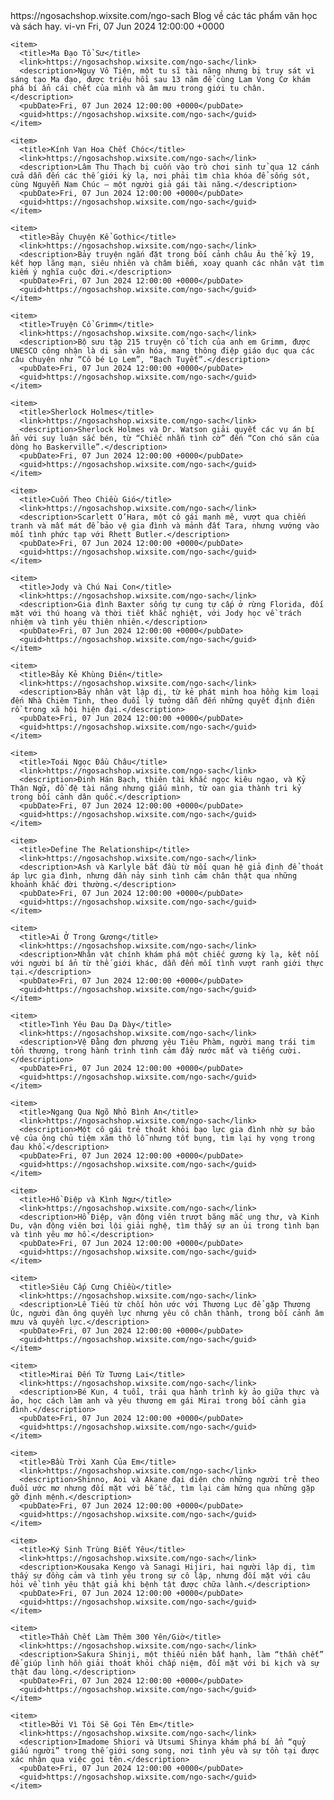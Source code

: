 <?xml version="1.0" encoding="UTF-8" ?>
<rss version="2.0">
  <channel>
    <title>Ngô Sách Shop</title>
    <link>https://ngosachshop.wixsite.com/ngo-sach</link>
    <description>Blog về các tác phẩm văn học và sách hay.</description>
    <language>vi-vn</language>
    <lastBuildDate>Fri, 07 Jun 2024 12:00:00 +0000</lastBuildDate>

    <item>
      <title>Ma Đạo Tổ Sư</title>
      <link>https://ngosachshop.wixsite.com/ngo-sach</link>
      <description>Ngụy Vô Tiện, một tu sĩ tài năng nhưng bị truy sát vì sáng tạo Ma đạo, được triệu hồi sau 13 năm để cùng Lam Vong Cơ khám phá bí ẩn cái chết của mình và âm mưu trong giới tu chân.</description>
      <pubDate>Fri, 07 Jun 2024 12:00:00 +0000</pubDate>
      <guid>https://ngosachshop.wixsite.com/ngo-sach</guid>
    </item>

    <item>
      <title>Kính Vạn Hoa Chết Chóc</title>
      <link>https://ngosachshop.wixsite.com/ngo-sach</link>
      <description>Lâm Thu Thạch bị cuốn vào trò chơi sinh tử qua 12 cánh cửa dẫn đến các thế giới kỳ lạ, nơi phải tìm chìa khóa để sống sót, cùng Nguyễn Nam Chúc – một người giả gái tài năng.</description>
      <pubDate>Fri, 07 Jun 2024 12:00:00 +0000</pubDate>
      <guid>https://ngosachshop.wixsite.com/ngo-sach</guid>
    </item>

    <item>
      <title>Bảy Chuyện Kể Gothic</title>
      <link>https://ngosachshop.wixsite.com/ngo-sach</link>
      <description>Bảy truyện ngắn đặt trong bối cảnh châu Âu thế kỷ 19, kết hợp lãng mạn, siêu nhiên và châm biếm, xoay quanh các nhân vật tìm kiếm ý nghĩa cuộc đời.</description>
      <pubDate>Fri, 07 Jun 2024 12:00:00 +0000</pubDate>
      <guid>https://ngosachshop.wixsite.com/ngo-sach</guid>
    </item>

    <item>
      <title>Truyện Cổ Grimm</title>
      <link>https://ngosachshop.wixsite.com/ngo-sach</link>
      <description>Bộ sưu tập 215 truyện cổ tích của anh em Grimm, được UNESCO công nhận là di sản văn hóa, mang thông điệp giáo dục qua các câu chuyện như “Cô bé Lọ Lem”, “Bạch Tuyết”.</description>
      <pubDate>Fri, 07 Jun 2024 12:00:00 +0000</pubDate>
      <guid>https://ngosachshop.wixsite.com/ngo-sach</guid>
    </item>

    <item>
      <title>Sherlock Holmes</title>
      <link>https://ngosachshop.wixsite.com/ngo-sach</link>
      <description>Sherlock Holmes và Dr. Watson giải quyết các vụ án bí ẩn với suy luận sắc bén, từ “Chiếc nhẫn tình cờ” đến “Con chó săn của dòng họ Baskerville”.</description>
      <pubDate>Fri, 07 Jun 2024 12:00:00 +0000</pubDate>
      <guid>https://ngosachshop.wixsite.com/ngo-sach</guid>
    </item>

    <item>
      <title>Cuốn Theo Chiều Gió</title>
      <link>https://ngosachshop.wixsite.com/ngo-sach</link>
      <description>Scarlett O’Hara, một cô gái mạnh mẽ, vượt qua chiến tranh và mất mát để bảo vệ gia đình và mảnh đất Tara, nhưng vướng vào mối tình phức tạp với Rhett Butler.</description>
      <pubDate>Fri, 07 Jun 2024 12:00:00 +0000</pubDate>
      <guid>https://ngosachshop.wixsite.com/ngo-sach</guid>
    </item>

    <item>
      <title>Jody và Chú Nai Con</title>
      <link>https://ngosachshop.wixsite.com/ngo-sach</link>
      <description>Gia đình Baxter sống tự cung tự cấp ở rừng Florida, đối mặt với thú hoang và thời tiết khắc nghiệt, với Jody học về trách nhiệm và tình yêu thiên nhiên.</description>
      <pubDate>Fri, 07 Jun 2024 12:00:00 +0000</pubDate>
      <guid>https://ngosachshop.wixsite.com/ngo-sach</guid>
    </item>

    <item>
      <title>Bảy Kẻ Khùng Điên</title>
      <link>https://ngosachshop.wixsite.com/ngo-sach</link>
      <description>Bảy nhân vật lập dị, từ kẻ phát minh hoa hồng kim loại đến Nhà Chiêm Tinh, theo đuổi lý tưởng dẫn đến những quyết định điên rồ trong xã hội hiện đại.</description>
      <pubDate>Fri, 07 Jun 2024 12:00:00 +0000</pubDate>
      <guid>https://ngosachshop.wixsite.com/ngo-sach</guid>
    </item>

    <item>
      <title>Toái Ngọc Đầu Châu</title>
      <link>https://ngosachshop.wixsite.com/ngo-sach</link>
      <description>Đinh Hán Bạch, thiên tài khắc ngọc kiêu ngạo, và Kỷ Thận Ngữ, đồ đệ tài năng nhưng giấu mình, từ oan gia thành tri kỷ trong bối cảnh dân quốc.</description>
      <pubDate>Fri, 07 Jun 2024 12:00:00 +0000</pubDate>
      <guid>https://ngosachshop.wixsite.com/ngo-sach</guid>
    </item>

    <item>
      <title>Define The Relationship</title>
      <link>https://ngosachshop.wixsite.com/ngo-sach</link>
      <description>Ash và Karlyle bắt đầu từ mối quan hệ giả định để thoát áp lực gia đình, nhưng dần nảy sinh tình cảm chân thật qua những khoảnh khắc đời thường.</description>
      <pubDate>Fri, 07 Jun 2024 12:00:00 +0000</pubDate>
      <guid>https://ngosachshop.wixsite.com/ngo-sach</guid>
    </item>

    <item>
      <title>Ai Ở Trong Gương</title>
      <link>https://ngosachshop.wixsite.com/ngo-sach</link>
      <description>Nhân vật chính khám phá một chiếc gương kỳ lạ, kết nối với người bí ẩn từ thế giới khác, dẫn đến mối tình vượt ranh giới thực tại.</description>
      <pubDate>Fri, 07 Jun 2024 12:00:00 +0000</pubDate>
      <guid>https://ngosachshop.wixsite.com/ngo-sach</guid>
    </item>

    <item>
      <title>Tình Yêu Đau Dạ Dày</title>
      <link>https://ngosachshop.wixsite.com/ngo-sach</link>
      <description>Vệ Đằng đơn phương yêu Tiêu Phàm, người mang trái tim tổn thương, trong hành trình tình cảm đầy nước mắt và tiếng cười.</description>
      <pubDate>Fri, 07 Jun 2024 12:00:00 +0000</pubDate>
      <guid>https://ngosachshop.wixsite.com/ngo-sach</guid>
    </item>

    <item>
      <title>Ngang Qua Ngõ Nhỏ Bình An</title>
      <link>https://ngosachshop.wixsite.com/ngo-sach</link>
      <description>Một cô gái trẻ thoát khỏi bạo lực gia đình nhờ sự bảo vệ của ông chủ tiệm xăm thô lỗ nhưng tốt bụng, tìm lại hy vọng trong đau khổ.</description>
      <pubDate>Fri, 07 Jun 2024 12:00:00 +0000</pubDate>
      <guid>https://ngosachshop.wixsite.com/ngo-sach</guid>
    </item>

    <item>
      <title>Hồ Điệp và Kình Ngư</title>
      <link>https://ngosachshop.wixsite.com/ngo-sach</link>
      <description>Hồ Điệp, vận động viên trượt băng mắc ung thư, và Kinh Du, vận động viên bơi lội giải nghệ, tìm thấy sự an ủi trong tình bạn và tình yêu mơ hồ.</description>
      <pubDate>Fri, 07 Jun 2024 12:00:00 +0000</pubDate>
      <guid>https://ngosachshop.wixsite.com/ngo-sach</guid>
    </item>

    <item>
      <title>Siêu Cấp Cưng Chiều</title>
      <link>https://ngosachshop.wixsite.com/ngo-sach</link>
      <description>Lê Tiếu từ chối hôn ước với Thương Lục để gặp Thương Úc, người đàn ông quyền lực nhưng yêu cô chân thành, trong bối cảnh âm mưu và quyền lực.</description>
      <pubDate>Fri, 07 Jun 2024 12:00:00 +0000</pubDate>
      <guid>https://ngosachshop.wixsite.com/ngo-sach</guid>
    </item>

    <item>
      <title>Mirai Đến Từ Tương Lai</title>
      <link>https://ngosachshop.wixsite.com/ngo-sach</link>
      <description>Bé Kun, 4 tuổi, trải qua hành trình kỳ ảo giữa thực và ảo, học cách làm anh và yêu thương em gái Mirai trong bối cảnh gia đình.</description>
      <pubDate>Fri, 07 Jun 2024 12:00:00 +0000</pubDate>
      <guid>https://ngosachshop.wixsite.com/ngo-sach</guid>
    </item>

    <item>
      <title>Bầu Trời Xanh Của Em</title>
      <link>https://ngosachshop.wixsite.com/ngo-sach</link>
      <description>Shinno, Aoi và Akane đại diện cho những người trẻ theo đuổi ước mơ nhưng đối mặt với bế tắc, tìm lại cảm hứng qua những gặp gỡ định mệnh.</description>
      <pubDate>Fri, 07 Jun 2024 12:00:00 +0000</pubDate>
      <guid>https://ngosachshop.wixsite.com/ngo-sach</guid>
    </item>

    <item>
      <title>Ký Sinh Trùng Biết Yêu</title>
      <link>https://ngosachshop.wixsite.com/ngo-sach</link>
      <description>Kousaka Kengo và Sanagi Hijiri, hai người lập dị, tìm thấy sự đồng cảm và tình yêu trong sự cô lập, nhưng đối mặt với câu hỏi về tình yêu thật giả khi bệnh tật được chữa lành.</description>
      <pubDate>Fri, 07 Jun 2024 12:00:00 +0000</pubDate>
      <guid>https://ngosachshop.wixsite.com/ngo-sach</guid>
    </item>

    <item>
      <title>Thần Chết Làm Thêm 300 Yên/Giờ</title>
      <link>https://ngosachshop.wixsite.com/ngo-sach</link>
      <description>Sakura Shinji, một thiếu niên bất hạnh, làm “thần chết” để giúp linh hồn giải thoát khỏi chấp niệm, đối mặt với bi kịch và sự thật đau lòng.</description>
      <pubDate>Fri, 07 Jun 2024 12:00:00 +0000</pubDate>
      <guid>https://ngosachshop.wixsite.com/ngo-sach</guid>
    </item>

    <item>
      <title>Bởi Vì Tôi Sẽ Gọi Tên Em</title>
      <link>https://ngosachshop.wixsite.com/ngo-sach</link>
      <description>Imadome Shiori và Utsumi Shinya khám phá bí ẩn “quỷ giấu người” trong thế giới song song, nơi tình yêu và sự tồn tại được xác nhận qua việc gọi tên.</description>
      <pubDate>Fri, 07 Jun 2024 12:00:00 +0000</pubDate>
      <guid>https://ngosachshop.wixsite.com/ngo-sach</guid>
    </item>

  </channel>
</rss>

